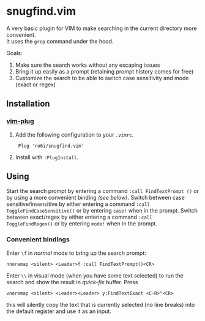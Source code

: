 # snugfind.vim
A very basic plugin for VIM to make searching in the current directory more convenient.  
It uses the `grep` command under the hood.

Goals:
1. Make sure the search works without any escaping issues
2. Bring it up easily as a prompt (retaining prompt history comes for free)
3. Customize the search to be able to switch case sensitivity and mode (exact or regex)

## Installation

### [vim-plug](https://github.com/junegunn/vim-plug)
1. Add the following configuration to your `.vimrc`.

        Plug 'ro6i/snugfind.vim'

2. Install with `:PlugInstall`.

## Using
Start the search prompt by entering a command `:call FindTextPrompt ()` or by using a more convenient binding _(see below)_.
Switch between case sensitive/insensitive by either entering a command `:call ToggleFindCaseSensitive()` or by entering `case!` when in the prompt.
Switch between exact/regex by either entering a command `:call ToggleFindRegex()` or by entering `mode!` when in the prompt.

### Convenient bindings

Enter `\f` in _normal_ mode to bring up the search prompt:
```
nnoremap <silent> <Leader>f :call FindTextPrompt()<CR>
```

Enter `\\` in visual mode (when you have some text selected) to run the search and show the result in _quick-fix_ buffer.
Press 
```
vnoremap <silent> <Leader><Leader> y:FindTextExact <C-R>"<CR>
```
this will silently copy the text that is currently selected (no line breaks) into the default register and use it as an input.
